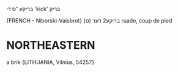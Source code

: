 בריקע
־ס
די
'kick'
בריק

{FRENCH - Niborski-Vaisbrot}
בריקע‏2 דער‏ (ס‏)	ruade, coup de pied

NORTHEASTERN
==============

a brik {LITHUANIA, Vilnius, 54257}
